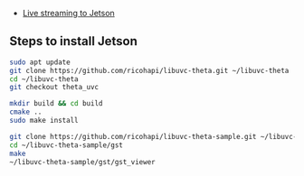 

- [Live streaming to Jetson](https://codetricity.github.io/theta-linux/equipment/)

## Steps to install Jetson

``` sh
sudo apt update
git clone https://github.com/ricohapi/libuvc-theta.git ~/libuvc-theta
cd ~/libuvc-theta
git checkout theta_uvc

mkdir build && cd build
cmake ..
sudo make install

git clone https://github.com/ricohapi/libuvc-theta-sample.git ~/libuvc-theta-sample
cd ~/libuvc-theta-sample/gst
make
~/libuvc-theta-sample/gst/gst_viewer

```


